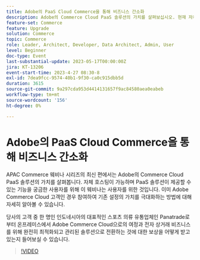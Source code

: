 ```yaml
---
title: Adobe의 PaaS Cloud Commerce을 통해 비즈니스 간소화
description: Adobe의 Commerce Cloud PaaS 솔루션의 가치를 살펴보십시오. 현재 자체 호스팅 중이며 PaaS 솔루션이 제공할 수 있는 기능이 궁금한 사용자를 위해 이 웨비나를 제공합니다.
feature-set: Commerce
feature: Upgrade
solution: Commerce
topic: Commerce
role: Leader, Architect, Developer, Data Architect, Admin, User
level: Beginner
doc-type: Event
last-substantial-update: 2023-05-17T00:00:00Z
jira: KT-13206
event-start-time: 2023-4-27 08:30-8
exl-id: 7dea9fcc-9574-40b1-9f30-ca0c915dbb5d
duration: 3615
source-git-commit: 9a297cda953d4414131657f9ac84580aea0eabeb
workflow-type: tm+mt
source-wordcount: '156'
ht-degree: 0%

---
```


# Adobe의 PaaS Cloud Commerce을 통해 비즈니스 간소화

APAC Commerce 웨비나 시리즈의 최신 편에서는 Adobe의 Commerce Cloud PaaS 솔루션의 가치를 살펴봅니다. 자체 호스팅이 가능하며 PaaS 솔루션이 제공할 수 있는 기능을 궁금한 사용자를 위해 이 웨비나는 사용자를 위한 것입니다. 이미 Adobe Commerce Cloud 고객인 경우 참여하여 기존 설정의 가치를 극대화하는 방법에 대해 자세히 알아볼 수 있습니다.

당사의 고객 중 한 명인 인도네시아의 대표적인 스포츠 의류 유통업체인 Panatrade로부터 온프레미스에서 Adobe Commerce Cloud으로의 여정과 전자 상거래 비즈니스를 위해 완전히 최적화되고 관리된 솔루션으로 전환하는 것에 대한 보상을 어떻게 받고 있는지 들어보실 수 있습니다.

>[!VIDEO](https://video.tv.adobe.com/v/3419132/?learn=on)
